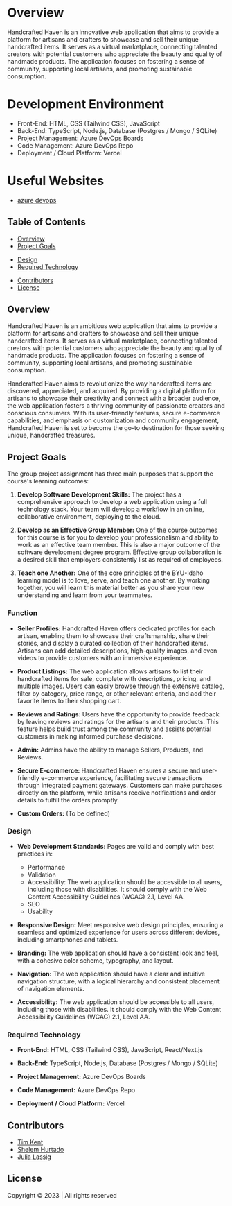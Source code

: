 # Overview

Handcrafted Haven is an innovative web application that aims to provide a platform for artisans and crafters to showcase and sell their unique handcrafted items. It serves as a virtual marketplace, connecting talented creators with potential customers who appreciate the beauty and quality of handmade products. The application focuses on fostering a sense of community, supporting local artisans, and promoting sustainable consumption.

# Development Environment

- Front-End: HTML, CSS (Tailwind CSS), JavaScript
- Back-End: TypeScript, Node.js, Database (Postgres / Mongo / SQLite)
- Project Management: Azure DevOps Boards
- Code Management: Azure DevOps Repo
- Deployment / Cloud Platform: Vercel

# Useful Websites

- [azure devops](https://dev.azure.com/jlassig/Handcrafted%20Haven/_settings/projectOverview)

## Table of Contents

- [Overview](#overview)
- [Project Goals](#project-goals)
<!-- - [Specifications](#specifications) -->
- [Design](#design)
- [Required Technology](#required-technology)
<!-- - [Getting Started](#getting-started) -->
- [Contributors](#contributors)
- [License](#license)

## Overview

Handcrafted Haven is an ambitious web application that aims to provide a platform for artisans and crafters to showcase and sell their unique handcrafted items. It serves as a virtual marketplace, connecting talented creators with potential customers who appreciate the beauty and quality of handmade products. The application focuses on fostering a sense of community, supporting local artisans, and promoting sustainable consumption.

Handcrafted Haven aims to revolutionize the way handcrafted items are discovered, appreciated, and acquired. By providing a digital platform for artisans to showcase their creativity and connect with a broader audience, the web application fosters a thriving community of passionate creators and conscious consumers. With its user-friendly features, secure e-commerce capabilities, and emphasis on customization and community engagement, Handcrafted Haven is set to become the go-to destination for those seeking unique, handcrafted treasures.

## Project Goals

The group project assignment has three main purposes that support the course's learning outcomes:

1. **Develop Software Development Skills:** The project has a comprehensive approach to develop a web application using a full technology stack. Your team will develop a workflow in an online, collaborative environment, deploying to the cloud.

2. **Develop as an Effective Group Member:** One of the course outcomes for this course is for you to develop your professionalism and ability to work as an effective team member. This is also a major outcome of the software development degree program. Effective group collaboration is a desired skill that employers consistently list as required of employees.

3. **Teach one Another:** One of the core principles of the BYU-Idaho learning model is to love, serve, and teach one another. By working together, you will learn this material better as you share your new understanding and learn from your teammates.

<!-- ## Specifications -->

### Function

- **Seller Profiles:** Handcrafted Haven offers dedicated profiles for each artisan, enabling them to showcase their craftsmanship, share their stories, and display a curated collection of their handcrafted items. Artisans can add detailed descriptions, high-quality images, and even videos to provide customers with an immersive experience.

- **Product Listings:** The web application allows artisans to list their handcrafted items for sale, complete with descriptions, pricing, and multiple images. Users can easily browse through the extensive catalog, filter by category, price range, or other relevant criteria, and add their favorite items to their shopping cart.

- **Reviews and Ratings:** Users have the opportunity to provide feedback by leaving reviews and ratings for the artisans and their products. This feature helps build trust among the community and assists potential customers in making informed purchase decisions.

- **Admin:** Admins have the ability to manage Sellers, Products, and Reviews.

- **Secure E-commerce:** Handcrafted Haven ensures a secure and user-friendly e-commerce experience, facilitating secure transactions through integrated payment gateways. Customers can make purchases directly on the platform, while artisans receive notifications and order details to fulfill the orders promptly.

- **Custom Orders:** (To be defined)

### Design

- **Web Development Standards:** Pages are valid and comply with best practices in:

  - Performance
  - Validation
  - Accessibility: The web application should be accessible to all users, including those with disabilities. It should comply with the Web Content Accessibility Guidelines (WCAG) 2.1, Level AA.
  - SEO
  - Usability

- **Responsive Design:** Meet responsive web design principles, ensuring a seamless and optimized experience for users across different devices, including smartphones and tablets.

- **Branding:** The web application should have a consistent look and feel, with a cohesive color scheme, typography, and layout.

- **Navigation:** The web application should have a clear and intuitive navigation structure, with a logical hierarchy and consistent placement of navigation elements.

- **Accessibility:** The web application should be accessible to all users, including those with disabilities. It should comply with the Web Content Accessibility Guidelines (WCAG) 2.1, Level AA.

### Required Technology

- **Front-End:** HTML, CSS (Tailwind CSS), JavaScript, React/Next.js

- **Back-End:** TypeScript, Node.js, Database (Postgres / Mongo / SQLite)

- **Project Management:** Azure DevOps Boards

- **Code Management:** Azure DevOps Repo

- **Deployment / Cloud Platform:** Vercel

## Contributors

- [Tim Kent](https://github.com/trukkerweeler)
- [Shelem Hurtado](https://github.com/shelemhg)
- [Julia Lassig](https://github.com/jlassig)

## License

Copyright © 2023 | All rights reserved
